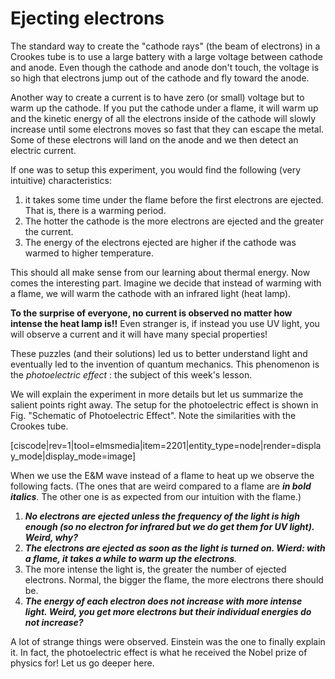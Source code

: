 # Ejecting electrons

The standard way to create the "cathode rays" \(the beam of electrons\) in a Crookes tube is to use a large battery with a large voltage between cathode and anode. Even though the cathode and anode don't touch, the voltage is so high that electrons jump out of the cathode and fly toward the anode.

Another way to create a current is to have zero \(or small\) voltage but to warm up the cathode. If you put the cathode under a flame, it will warm up and the kinetic energy of all the electrons inside of the cathode will slowly increase until some electrons moves so fast that they can escape the metal. Some of these electrons will land on the anode and we then detect an electric current.

If one was to setup this experiment, you would find the following \(very intuitive\) characteristics:

1. it takes some time under the flame before the first electrons are ejected. That is, there is a warming period. 
2. The hotter the cathode is the more electrons are ejected and the greater the current.
3. The energy of the electrons ejected are higher if the cathode was warmed to higher temperature.

This should all make sense from our learning about thermal energy. Now comes the interesting part. Imagine we decide that instead of warming with a flame, we will warm the cathode with an infrared light \(heat lamp\).

**To the surprise of everyone, no current is observed no matter how intense the heat lamp is!!** Even stranger is, if instead you use UV light, you will observe a current and it will have many special properties!

These puzzles \(and their solutions\) led us to better understand light and eventually led to the invention of quantum mechanics. This phenomenon is the _photoelectric effect_ : the subject of this week's lesson.

We will explain the experiment in more details but let us summarize the salient points right away. The setup for the photoelectric effect is shown in Fig. "Schematic of Photoelectric Effect". Note the similarities with the Crookes tube.

\[ciscode\|rev=1\|tool=elmsmedia\|item=2201\|entity\_type=node\|render=display\_mode\|display\_mode=image\]

When we use the E&M wave instead of a flame to heat up we observe the following facts. \(The ones that are weird compared to a flame are _**in bold italics**_. The other one is as expected from our intuition with the flame.\)

1. _**No electrons are ejected unless the frequency of the light is high enough \(so no electron for infrared but we do get them for UV light\). Weird, why?**_
2. _**The electrons are ejected as soon as the light is turned on. Wierd: with a flame, it takes a while to warm up the electrons**._
3. The more intense the light is, the greater the number of ejected electrons. Normal, the bigger the flame, the more electrons there should be.
4. _**The energy of each electron does not increase with more intense light. Weird, you get more electrons but their individual energies do not increase?**_

A lot of strange things were observed. Einstein was the one to finally explain it. In fact, the photoelectric effect is what he received the Nobel prize of physics for! Let us go deeper here.

